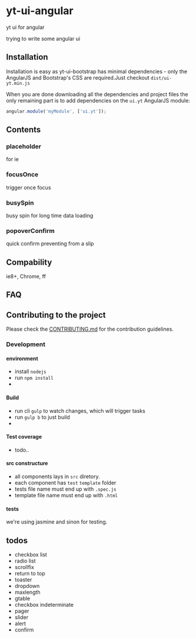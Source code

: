 yt-ui-angular
=============

yt ui for angular

trying to write some angular ui

## Installation

Installation is easy as yt-ui-bootstrap has minimal dependencies - only the AngularJS and Bootstrap's CSS are required.Just checkout `dist/ui-yt.min.js`

When you are done downloading all the dependencies and project files the only remaining part is to add dependencies on the `ui.yt` AngularJS module:

```javascript
angular.module('myModule', ['ui.yt']);
```

## Contents

### placeholder
for ie

### focusOnce
trigger once focus

### busySpin
busy spin for long time data loading

### popoverConfirm
quick confirm preventing from a slip
    
## Compability
ie8+, Chrome, ff

## FAQ

## Contributing to the project

Please check the [CONTRIBUTING.md](CONTRIBUTING.md) for the contribution guidelines.

### Development
#### environment
* install `nodejs`
* run `npm install`
* 
#### Build
* run cli `gulp` to watch changes, which will trigger tasks
* run `gulp b` to just build
* 
#### Test coverage
* todo..

#### src constructure
* all components lays in `src` diretory.
* each component has `test` `template` folder
* tests file name must end up with `.spec.js`
* template file name must end up with `.html`

#### tests
we're using jasmine and sinon for testing.

## todos
* checkbox list
* radio list
* scrollfix
* return to top
* toaster
* dropdown
* maxlength
* gtable
* checkbox indeterminate
* pager
* slider
* alert
* confirm
